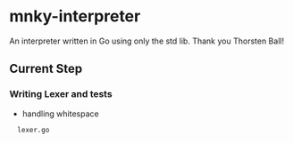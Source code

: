 # mnky-interpreter

An interpreter written in Go using only the std lib. Thank you Thorsten Ball!

## Current Step

### Writing Lexer and tests

- handling whitespace

```bash
  lexer.go
```
